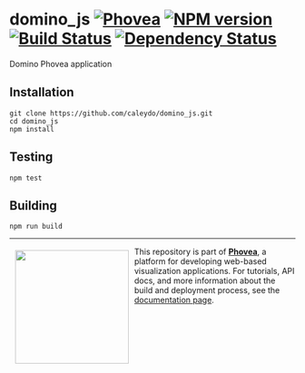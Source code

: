 domino_js [![Phovea][phovea-image]][phovea-url] [![NPM version][npm-image]][npm-url] [![Build Status][travis-image]][travis-url] [![Dependency Status][daviddm-image]][daviddm-url]
=====================

Domino Phovea application

Installation
------------

```
git clone https://github.com/caleydo/domino_js.git
cd domino_js
npm install
```

Testing
-------

```
npm test
```

Building
--------

```
npm run build
```



***

<a href="https://caleydo.org"><img src="http://caleydo.org/assets/images/logos/caleydo.svg" align="left" width="200px" hspace="10" vspace="6"></a>
This repository is part of **[Phovea](http://phovea.caleydo.org/)**, a platform for developing web-based visualization applications. For tutorials, API docs, and more information about the build and deployment process, see the [documentation page](http://phovea.caleydo.org).


[phovea-image]: https://img.shields.io/badge/Phovea-Application-1BA64E.svg
[phovea-url]: https://phovea.caleydo.org
[npm-image]: https://badge.fury.io/js/domino_js.svg
[npm-url]: https://npmjs.org/package/domino_js
[travis-image]: https://travis-ci.org/caleydo/domino_js.svg?branch=master
[travis-url]: https://travis-ci.org/caleydo/domino_js
[daviddm-image]: https://david-dm.org/caleydo/domino_js/status.svg
[daviddm-url]: https://david-dm.org/caleydo/domino_js

